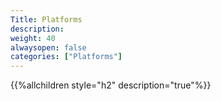 ```yaml
---
Title: Platforms
description: 
weight: 40
alwaysopen: false
categories: ["Platforms"]
---
```

{{%allchildren style="h2" description="true"%}}